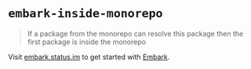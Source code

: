 # `embark-inside-monorepo`

> If a package from the monorepo can resolve this package then the first
> package is inside the monorepo

Visit [embark.status.im](https://embark.status.im/) to get started with
[Embark](https://github.com/embarklabs/embark).
